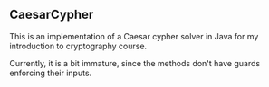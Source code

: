 CaesarCypher
---
This is an implementation of a Caesar cypher solver in Java for my introduction to cryptography course.

Currently, it is a bit immature, since the methods don't have guards enforcing their inputs.
